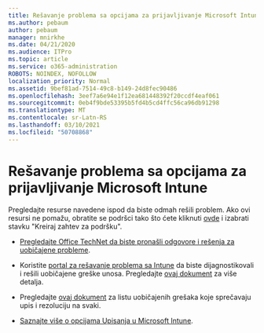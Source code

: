 ```yaml
---
title: Rešavanje problema sa opcijama za prijavljivanje Microsoft Intune
ms.author: pebaum
author: pebaum
manager: mnirkhe
ms.date: 04/21/2020
ms.audience: ITPro
ms.topic: article
ms.service: o365-administration
ROBOTS: NOINDEX, NOFOLLOW
localization_priority: Normal
ms.assetid: 9bef81ad-7514-49c8-b149-24d8fec90486
ms.openlocfilehash: 3eef7a6e94e1f12ea681448392f20ccdf4eaf061
ms.sourcegitcommit: 0eb4f9bde53395b5fd4b5cd4ffc56ca96db91298
ms.translationtype: MT
ms.contentlocale: sr-Latn-RS
ms.lasthandoff: 03/10/2021
ms.locfileid: "50708868"
---
```

# <a name="troubleshoot-issues-with-enrollment-options-microsoft-intune"></a>Rešavanje problema sa opcijama za prijavljivanje Microsoft Intune

Pregledajte resurse navedene ispod da biste odmah rešili problem. Ako ovi resursi ne pomažu, obratite se podršci tako što ćete kliknuti [ovde](https://portal.azure.com/#blade/Microsoft_Intune_DeviceSettings/ExtensionLandingBlade/help) i izabrati stavku "Kreiraj zahtev za podršku". 
  
- [Pregledajte Office TechNet da biste pronašli odgovore i rešenja za uobičajene probleme](https://social.technet.microsoft.com/Forums/home?category=microsoftintune&amp;filter=alltypes&amp;sort=lastpostdesc).
    
- Koristite [portal za rešavanje problema sa Intune](https://devicemanagement.microsoft.com/#blade/Microsoft_Intune_DeviceSettings/TroubleshootBlade) da biste dijagnostikovali i rešili uobičajene greške unosa. Pregledajte [ovaj dokument](https://docs.microsoft.com/intune/help-desk-operators) za više detalja. 
    
- Pregledajte [ovaj dokument](https://docs.microsoft.com/troubleshoot/mem/intune/troubleshoot-device-enrollment-in-intune) za listu uobičajenih grešaka koje sprečavaju upis i rezoluciju na svaki. 
    
- [Saznajte više o opcijama Upisanja u Microsoft Intune](https://docs.microsoft.com/intune/enrollment-options).
    

